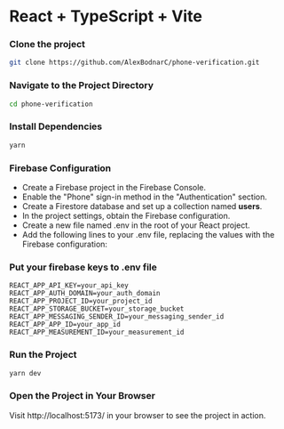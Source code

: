 # React + TypeScript + Vite
### Clone the project
```bash
git clone https://github.com/AlexBodnarC/phone-verification.git
```
### Navigate to the Project Directory
```bash
cd phone-verification
```
### Install Dependencies
```bash
yarn
```
### Firebase Configuration
- Create a Firebase project in the Firebase Console.
- Enable the "Phone" sign-in method in the "Authentication" section.
- Create a Firestore database and set up a collection named **users**.
- In the project settings, obtain the Firebase configuration.
- Create a new file named .env in the root of your React project.
- Add the following lines to your .env file, replacing the values with the Firebase configuration:

### Put your firebase keys to .env file 
```dotenv
REACT_APP_API_KEY=your_api_key
REACT_APP_AUTH_DOMAIN=your_auth_domain
REACT_APP_PROJECT_ID=your_project_id
REACT_APP_STORAGE_BUCKET=your_storage_bucket
REACT_APP_MESSAGING_SENDER_ID=your_messaging_sender_id
REACT_APP_APP_ID=your_app_id
REACT_APP_MEASUREMENT_ID=your_measurement_id
```
### Run the Project
```bash
yarn dev
```

### Open the Project in Your Browser
Visit http://localhost:5173/  in your browser to see the project in action.
